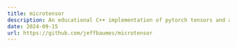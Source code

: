 ```yaml
---
title: microtensor
description: An educational C++ implementation of pytorch tensors and autograd based on the [Neural Networks Zero to Hero](https://karpathy.ai/zero-to-hero.html) series by Andrej Karpathy.
date: 2024-09-15
url: https://github.com/jeffbaumes/microtensor
---
```

